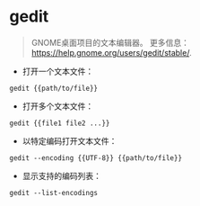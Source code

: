 # gedit

> GNOME桌面项目的文本编辑器。
> 更多信息：<https://help.gnome.org/users/gedit/stable/>.

- 打开一个文本文件：

`gedit {{path/to/file}}`

- 打开多个文本文件：

`gedit {{file1 file2 ...}}`

- 以特定编码打开文本文件：

`gedit --encoding {{UTF-8}} {{path/to/file}}`

- 显示支持的编码列表：

`gedit --list-encodings`